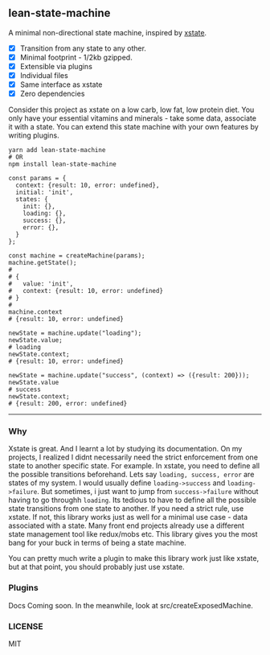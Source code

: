 lean-state-machine
---

A minimal non-directional state machine, inspired by [xstate](https://github.com/davidkpiano/xstate).

- [x] Transition from any state to any other.
- [x] Minimal footprint - 1/2kb gzipped.
- [x] Extensible via plugins
- [x] Individual files
- [x] Same interface as xstate
- [x] Zero dependencies

Consider this project as xstate on a low carb, low fat, low protein diet. You only have your essential vitamins and minerals - take some data, associate it with a state. You can extend this state machine with your own features by writing plugins.

```
yarn add lean-state-machine
# OR
npm install lean-state-machine
```

```
const params = {
  context: {result: 10, error: undefined},
  initial: 'init',
  states: {
  	init: {},
    loading: {},
    success: {},
    error: {},
  }
};

const machine = createMachine(params);
machine.getState();
# 
# {
#   value: 'init',
#   context: {result: 10, error: undefined}
# }
# 
machine.context
# {result: 10, error: undefined}

newState = machine.update("loading");
newState.value;
# loading
newState.context;
# {result: 10, error: undefined}

newState = machine.update("success", (context) => ({result: 200}));
newState.value
# success
newState.context;
# {result: 200, error: undefined}

```

---

### Why
Xstate is great. And I learnt a lot by studying its documentation. On my projects, I realized I didnt necessarily need the strict enforcement from one state to another specific state. For example.
In xstate, you need to define all the possible transitions beforehand. Lets say `loading, success, error` are states of my system. I would usually define `loading->success` and `loading->failure`. But sometimes, i just want to jump from `success->failure` without having to go throughh `loading`. Its tedious to have to define all the possible state transitions from one state to another. If you need a strict rule, use xstate. If not, this library works just as well for a minimal use case - data associated with a state.
Many front end projects already use a different state management tool like redux/mobs etc. This library gives you the most bang for your buck in terms of being a state machine.

You can pretty much write a plugin to make this library work just like xstate, but at that point, you should probably just use xstate.

### Plugins
Docs Coming soon. In the meanwhile, look at src/createExposedMachine.

### LICENSE
MIT